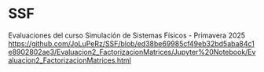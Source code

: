 # SSF
Evaluaciones del curso Simulación de Sistemas Físicos - Primavera 2025
https://github.com/JoLuPeRz/SSF/blob/ed38be69985cf49eb32bd5aba84c1e8902802ae3/Evaluacion2_FactorizacionMatrices/Jupyter%20Notebook/Evaluacion2_FactorizacionMatrices.html
